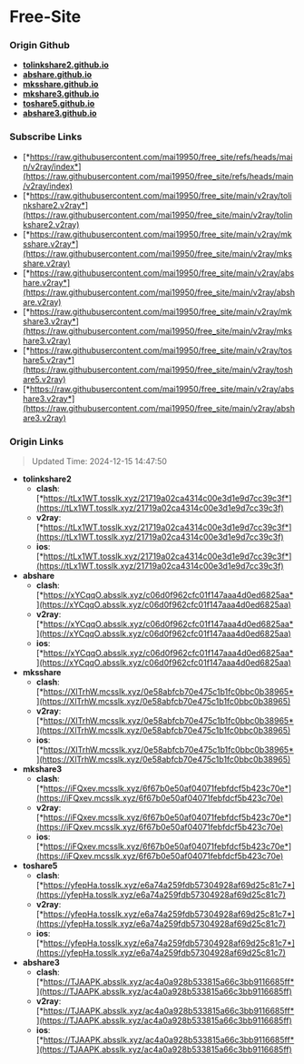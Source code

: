 # Free-Site

### Origin Github

- [**tolinkshare2.github.io**](https://github.com/tolinkshare2/tolinkshare2.github.io)
- [**abshare.github.io**](https://github.com/abshare/abshare.github.io)
- [**mksshare.github.io**](https://github.com/mksshare/mksshare.github.io)
- [**mkshare3.github.io**](https://github.com/mkshare3/mkshare3.github.io)
- [**toshare5.github.io**](https://github.com/toshare5/toshare5.github.io)
- [**abshare3.github.io**](https://github.com/abshare3/abshare3.github.io)

### Subscribe Links

- [*https://raw.githubusercontent.com/mai19950/free_site/refs/heads/main/v2ray/index*](https://raw.githubusercontent.com/mai19950/free_site/refs/heads/main/v2ray/index)
- [*https://raw.githubusercontent.com/mai19950/free_site/main/v2ray/tolinkshare2.v2ray*](https://raw.githubusercontent.com/mai19950/free_site/main/v2ray/tolinkshare2.v2ray)
- [*https://raw.githubusercontent.com/mai19950/free_site/main/v2ray/mksshare.v2ray*](https://raw.githubusercontent.com/mai19950/free_site/main/v2ray/mksshare.v2ray)
- [*https://raw.githubusercontent.com/mai19950/free_site/main/v2ray/abshare.v2ray*](https://raw.githubusercontent.com/mai19950/free_site/main/v2ray/abshare.v2ray)
- [*https://raw.githubusercontent.com/mai19950/free_site/main/v2ray/mkshare3.v2ray*](https://raw.githubusercontent.com/mai19950/free_site/main/v2ray/mkshare3.v2ray)
- [*https://raw.githubusercontent.com/mai19950/free_site/main/v2ray/toshare5.v2ray*](https://raw.githubusercontent.com/mai19950/free_site/main/v2ray/toshare5.v2ray)
- [*https://raw.githubusercontent.com/mai19950/free_site/main/v2ray/abshare3.v2ray*](https://raw.githubusercontent.com/mai19950/free_site/main/v2ray/abshare3.v2ray)

### Origin Links

> Updated Time: 2024-12-15 14:47:50

- **tolinkshare2**
  - **clash**: [*https://tLx1WT.tosslk.xyz/21719a02ca4314c00e3d1e9d7cc39c3f*](https://tLx1WT.tosslk.xyz/21719a02ca4314c00e3d1e9d7cc39c3f)
  - **v2ray**: [*https://tLx1WT.tosslk.xyz/21719a02ca4314c00e3d1e9d7cc39c3f*](https://tLx1WT.tosslk.xyz/21719a02ca4314c00e3d1e9d7cc39c3f)
  - **ios**: [*https://tLx1WT.tosslk.xyz/21719a02ca4314c00e3d1e9d7cc39c3f*](https://tLx1WT.tosslk.xyz/21719a02ca4314c00e3d1e9d7cc39c3f)
- **abshare**
  - **clash**: [*https://xYCqqO.absslk.xyz/c06d0f962cfc01f147aaa4d0ed6825aa*](https://xYCqqO.absslk.xyz/c06d0f962cfc01f147aaa4d0ed6825aa)
  - **v2ray**: [*https://xYCqqO.absslk.xyz/c06d0f962cfc01f147aaa4d0ed6825aa*](https://xYCqqO.absslk.xyz/c06d0f962cfc01f147aaa4d0ed6825aa)
  - **ios**: [*https://xYCqqO.absslk.xyz/c06d0f962cfc01f147aaa4d0ed6825aa*](https://xYCqqO.absslk.xyz/c06d0f962cfc01f147aaa4d0ed6825aa)
- **mksshare**
  - **clash**: [*https://XlTrhW.mcsslk.xyz/0e58abfcb70e475c1b1fc0bbc0b38965*](https://XlTrhW.mcsslk.xyz/0e58abfcb70e475c1b1fc0bbc0b38965)
  - **v2ray**: [*https://XlTrhW.mcsslk.xyz/0e58abfcb70e475c1b1fc0bbc0b38965*](https://XlTrhW.mcsslk.xyz/0e58abfcb70e475c1b1fc0bbc0b38965)
  - **ios**: [*https://XlTrhW.mcsslk.xyz/0e58abfcb70e475c1b1fc0bbc0b38965*](https://XlTrhW.mcsslk.xyz/0e58abfcb70e475c1b1fc0bbc0b38965)
- **mkshare3**
  - **clash**: [*https://iFQxev.mcsslk.xyz/6f67b0e50af04071febfdcf5b423c70e*](https://iFQxev.mcsslk.xyz/6f67b0e50af04071febfdcf5b423c70e)
  - **v2ray**: [*https://iFQxev.mcsslk.xyz/6f67b0e50af04071febfdcf5b423c70e*](https://iFQxev.mcsslk.xyz/6f67b0e50af04071febfdcf5b423c70e)
  - **ios**: [*https://iFQxev.mcsslk.xyz/6f67b0e50af04071febfdcf5b423c70e*](https://iFQxev.mcsslk.xyz/6f67b0e50af04071febfdcf5b423c70e)
- **toshare5**
  - **clash**: [*https://yfepHa.tosslk.xyz/e6a74a259fdb57304928af69d25c81c7*](https://yfepHa.tosslk.xyz/e6a74a259fdb57304928af69d25c81c7)
  - **v2ray**: [*https://yfepHa.tosslk.xyz/e6a74a259fdb57304928af69d25c81c7*](https://yfepHa.tosslk.xyz/e6a74a259fdb57304928af69d25c81c7)
  - **ios**: [*https://yfepHa.tosslk.xyz/e6a74a259fdb57304928af69d25c81c7*](https://yfepHa.tosslk.xyz/e6a74a259fdb57304928af69d25c81c7)
- **abshare3**
  - **clash**: [*https://TJAAPK.absslk.xyz/ac4a0a928b533815a66c3bb9116685ff*](https://TJAAPK.absslk.xyz/ac4a0a928b533815a66c3bb9116685ff)
  - **v2ray**: [*https://TJAAPK.absslk.xyz/ac4a0a928b533815a66c3bb9116685ff*](https://TJAAPK.absslk.xyz/ac4a0a928b533815a66c3bb9116685ff)
  - **ios**: [*https://TJAAPK.absslk.xyz/ac4a0a928b533815a66c3bb9116685ff*](https://TJAAPK.absslk.xyz/ac4a0a928b533815a66c3bb9116685ff)
